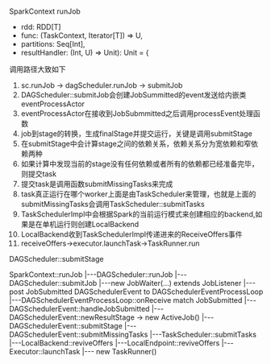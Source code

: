 # 

# 


SparkContext
runJob
  * rdd: RDD[T]
  * func: (TaskContext, Iterator[T]) => U,
  * partitions: Seq[Int],
  * resultHandler: (Int, U) => Unit): Unit = {

调用路径大致如下
1. sc.runJob -> dagScheduler.runJob -> submitJob
2. DAGScheduler::submitJob会创建JobSummitted的event发送给内嵌类eventProcessActor
3. eventProcessActor在接收到JobSubmmitted之后调用processEvent处理函数
4. job到stage的转换，生成finalStage并提交运行，关键是调用submitStage
5. 在submitStage中会计算stage之间的依赖关系，依赖关系分为宽依赖和窄依赖两种
6. 如果计算中发现当前的stage没有任何依赖或者所有的依赖都已经准备完毕，则提交task
7. 提交task是调用函数submitMissingTasks来完成
8. task真正运行在哪个worker上面是由TaskScheduler来管理，也就是上面的submitMissingTasks会调用TaskScheduler::submitTasks
9. TaskSchedulerImpl中会根据Spark的当前运行模式来创建相应的backend,如果是在单机运行则创建LocalBackend
10. LocalBackend收到TaskSchedulerImpl传递进来的ReceiveOffers事件
11. receiveOffers->executor.launchTask->TaskRunner.run



DAGScheduler::submitStage






SparkContext::runJob
 |---DAGScheduler::runJob
      |---DAGScheduler::submitJob
           |---new JobWaiter(...) extends JobListener
           |---post JobSubmitted DAGSchedulerEvent to DAGSchedulerEventProcessLoop
                |---DAGSchedulerEventProcessLoop::onReceive match JobSubmitted
                |---DAGSchedulerEvent::handleJobSubmitted
                     |---DAGSchedulerEvent::newResultStage -> new ActiveJob() 
                     |---DAGSchedulerEvent::submitStage
                          |---DAGSchedulerEvent::submitMissingTasks
                               |---TaskScheduler::submitTasks
                                    |---LocalBackend::reviveOffers
                                         |---LocalEndpoint::reviveOffers
                                              |---Executor::launchTask
                                                   |--- new TaskRunner()
                                              
                                              
                                
                                              



